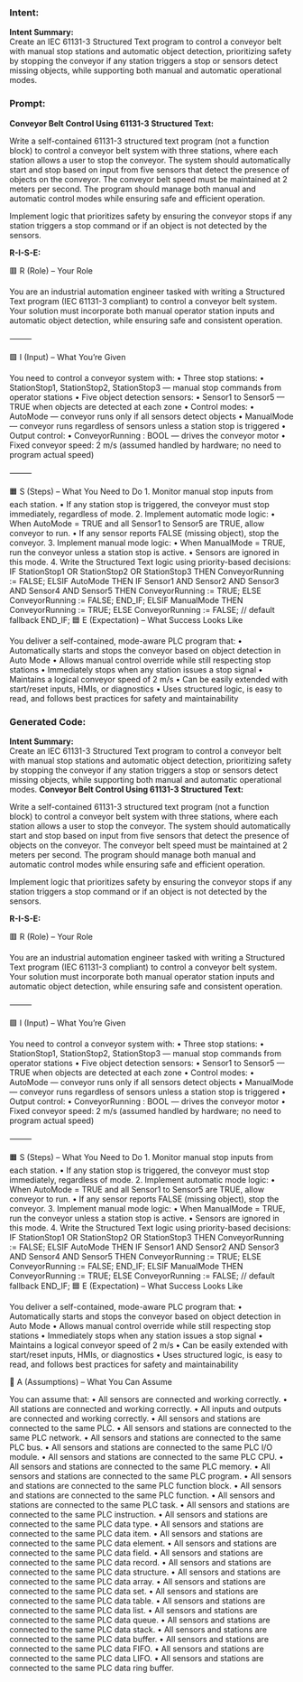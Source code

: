 ### Intent:
**Intent Summary:**  
Create an IEC 61131-3 Structured Text program to control a conveyor belt with manual stop stations and automatic object detection, prioritizing safety by stopping the conveyor if any station triggers a stop or sensors detect missing objects, while supporting both manual and automatic operational modes.

### Prompt:
**Conveyor Belt Control Using 61131-3 Structured Text:**

Write a self-contained 61131-3 structured text program (not a function block) to control a conveyor belt system with three stations, where each station allows a user to stop the conveyor. The system should automatically start and stop based on input from five sensors that detect the presence of objects on the conveyor. The conveyor belt speed must be maintained at 2 meters per second. The program should manage both manual and automatic control modes while ensuring safe and efficient operation.

Implement logic that prioritizes safety by ensuring the conveyor stops if any station triggers a stop command or if an object is not detected by the sensors.

**R-I-S-E:**

🟥 R (Role) – Your Role

You are an industrial automation engineer tasked with writing a Structured Text program (IEC 61131-3 compliant) to control a conveyor belt system. Your solution must incorporate both manual operator station inputs and automatic object detection, while ensuring safe and consistent operation.

⸻

🟩 I (Input) – What You’re Given

You need to control a conveyor system with:
	•	Three stop stations:
	•	StationStop1, StationStop2, StationStop3 — manual stop commands from operator stations
	•	Five object detection sensors:
	•	Sensor1 to Sensor5 — TRUE when objects are detected at each zone
	•	Control modes:
	•	AutoMode — conveyor runs only if all sensors detect objects
	•	ManualMode — conveyor runs regardless of sensors unless a station stop is triggered
	•	Output control:
	•	ConveyorRunning : BOOL — drives the conveyor motor
	•	Fixed conveyor speed: 2 m/s (assumed handled by hardware; no need to program actual speed)

⸻

🟧 S (Steps) – What You Need to Do
	1.	Monitor manual stop inputs from each station.
	•	If any station stop is triggered, the conveyor must stop immediately, regardless of mode.
	2.	Implement automatic mode logic:
	•	When AutoMode = TRUE and all Sensor1 to Sensor5 are TRUE, allow conveyor to run.
	•	If any sensor reports FALSE (missing object), stop the conveyor.
	3.	Implement manual mode logic:
	•	When ManualMode = TRUE, run the conveyor unless a station stop is active.
	•	Sensors are ignored in this mode.
	4.	Write the Structured Text logic using priority-based decisions:
 IF StationStop1 OR StationStop2 OR StationStop3 THEN
    ConveyorRunning := FALSE;
ELSIF AutoMode THEN
    IF Sensor1 AND Sensor2 AND Sensor3 AND Sensor4 AND Sensor5 THEN
        ConveyorRunning := TRUE;
    ELSE
        ConveyorRunning := FALSE;
    END_IF;
ELSIF ManualMode THEN
    ConveyorRunning := TRUE;
ELSE
    ConveyorRunning := FALSE; // default fallback
END_IF;
🟦 E (Expectation) – What Success Looks Like

You deliver a self-contained, mode-aware PLC program that:
	•	Automatically starts and stops the conveyor based on object detection in Auto Mode
	•	Allows manual control override while still respecting stop stations
	•	Immediately stops when any station issues a stop signal
	•	Maintains a logical conveyor speed of 2 m/s
	•	Can be easily extended with start/reset inputs, HMIs, or diagnostics
	•	Uses structured logic, is easy to read, and follows best practices for safety and maintainability

### Generated Code:
**Intent Summary:**  
Create an IEC 61131-3 Structured Text program to control a conveyor belt with manual stop stations and automatic object detection, prioritizing safety by stopping the conveyor if any station triggers a stop or sensors detect missing objects, while supporting both manual and automatic operational modes.
**Conveyor Belt Control Using 61131-3 Structured Text:**

Write a self-contained 61131-3 structured text program (not a function block) to control a conveyor belt system with three stations, where each station allows a user to stop the conveyor. The system should automatically start and stop based on input from five sensors that detect the presence of objects on the conveyor. The conveyor belt speed must be maintained at 2 meters per second. The program should manage both manual and automatic control modes while ensuring safe and efficient operation.

Implement logic that prioritizes safety by ensuring the conveyor stops if any station triggers a stop command or if an object is not detected by the sensors.

**R-I-S-E:**

🟥 R (Role) – Your Role

You are an industrial automation engineer tasked with writing a Structured Text program (IEC 61131-3 compliant) to control a conveyor belt system. Your solution must incorporate both manual operator station inputs and automatic object detection, while ensuring safe and consistent operation.

⸻

🟩 I (Input) – What You’re Given

You need to control a conveyor system with:
	•	Three stop stations:
	•	StationStop1, StationStop2, StationStop3 — manual stop commands from operator stations
	•	Five object detection sensors:
	•	Sensor1 to Sensor5 — TRUE when objects are detected at each zone
	•	Control modes:
	•	AutoMode — conveyor runs only if all sensors detect objects
	•	ManualMode — conveyor runs regardless of sensors unless a station stop is triggered
	•	Output control:
	•	ConveyorRunning : BOOL — drives the conveyor motor
	•	Fixed conveyor speed: 2 m/s (assumed handled by hardware; no need to program actual speed)

⸻

🟧 S (Steps) – What You Need to Do
	1.	Monitor manual stop inputs from each station.
	•	If any station stop is triggered, the conveyor must stop immediately, regardless of mode.
	2.	Implement automatic mode logic:
	•	When AutoMode = TRUE and all Sensor1 to Sensor5 are TRUE, allow conveyor to run.
	•	If any sensor reports FALSE (missing object), stop the conveyor.
	3.	Implement manual mode logic:
	•	When ManualMode = TRUE, run the conveyor unless a station stop is active.
	•	Sensors are ignored in this mode.
	4.	Write the Structured Text logic using priority-based decisions:
 IF StationStop1 OR StationStop2 OR StationStop3 THEN
    ConveyorRunning := FALSE;
ELSIF AutoMode THEN
    IF Sensor1 AND Sensor2 AND Sensor3 AND Sensor4 AND Sensor5 THEN
        ConveyorRunning := TRUE;
    ELSE
        ConveyorRunning := FALSE;
    END_IF;
ELSIF ManualMode THEN
    ConveyorRunning := TRUE;
ELSE
    ConveyorRunning := FALSE; // default fallback
END_IF;
🟦 E (Expectation) – What Success Looks Like

You deliver a self-contained, mode-aware PLC program that:
	•	Automatically starts and stops the conveyor based on object detection in Auto Mode
	•	Allows manual control override while still respecting stop stations
	•	Immediately stops when any station issues a stop signal
	•	Maintains a logical conveyor speed of 2 m/s
	•	Can be easily extended with start/reset inputs, HMIs, or diagnostics
	•	Uses structured logic, is easy to read, and follows best practices for safety and maintainability

🔵 A (Assumptions) – What You Can Assume

You can assume that:
	•	All sensors are connected and working correctly.
	•	All stations are connected and working correctly.
	•	All inputs and outputs are connected and working correctly.
	•	All sensors and stations are connected to the same PLC.
	•	All sensors and stations are connected to the same PLC network.
	•	All sensors and stations are connected to the same PLC bus.
	•	All sensors and stations are connected to the same PLC I/O module.
	•	All sensors and stations are connected to the same PLC CPU.
	•	All sensors and stations are connected to the same PLC memory.
	•	All sensors and stations are connected to the same PLC program.
	•	All sensors and stations are connected to the same PLC function block.
	•	All sensors and stations are connected to the same PLC function.
	•	All sensors and stations are connected to the same PLC task.
	•	All sensors and stations are connected to the same PLC instruction.
	•	All sensors and stations are connected to the same PLC data type.
	•	All sensors and stations are connected to the same PLC data item.
	•	All sensors and stations are connected to the same PLC data element.
	•	All sensors and stations are connected to the same PLC data field.
	•	All sensors and stations are connected to the same PLC data record.
	•	All sensors and stations are connected to the same PLC data structure.
	•	All sensors and stations are connected to the same PLC data array.
	•	All sensors and stations are connected to the same PLC data set.
	•	All sensors and stations are connected to the same PLC data table.
	•	All sensors and stations are connected to the same PLC data list.
	•	All sensors and stations are connected to the same PLC data queue.
	•	All sensors and stations are connected to the same PLC data stack.
	•	All sensors and stations are connected to the same PLC data buffer.
	•	All sensors and stations are connected to the same PLC data FIFO.
	•	All sensors and stations are connected to the same PLC data LIFO.
	•	All sensors and stations are connected to the same PLC data ring buffer.

